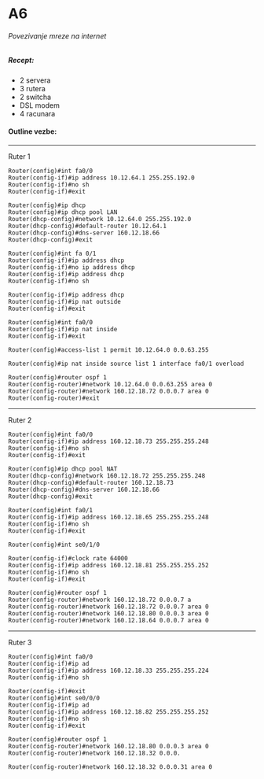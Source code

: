 # A6
###### Povezivanje mreze na internet

##### Recept:
- 2 servera
- 3 rutera
- 2 switcha
- DSL modem
- 4 racunara

#### Outline vezbe:
-----
Ruter 1

    Router(config)#int fa0/0
    Router(config-if)#ip address 10.12.64.1 255.255.192.0
    Router(config-if)#no sh
    Router(config-if)#exit
    
    Router(config)#ip dhcp
    Router(config)#ip dhcp pool LAN
    Router(dhcp-config)#network 10.12.64.0 255.255.192.0
    Router(dhcp-config)#default-router 10.12.64.1
    Router(dhcp-config)#dns-server 160.12.18.66
    Router(dhcp-config)#exit
    
    Router(config)#int fa 0/1
    Router(config-if)#ip address dhcp
    Router(config-if)#no ip address dhcp
    Router(config-if)#ip address dhcp
    Router(config-if)#no sh
    
    Router(config-if)#ip address dhcp
    Router(config-if)#ip nat outside
    Router(config-if)#exit
    
    Router(config)#int fa0/0
    Router(config-if)#ip nat inside
    Router(config-if)#exit
    
    Router(config)#access-list 1 permit 10.12.64.0 0.0.63.255
    
    Router(config)#ip nat inside source list 1 interface fa0/1 overload
    
    Router(config)#router ospf 1
    Router(config-router)#network 10.12.64.0 0.0.63.255 area 0
    Router(config-router)#network 160.12.18.72 0.0.0.7 area 0
    Router(config-router)#exit

 
-----
Ruter 2

    Router(config)#int fa0/0
    Router(config-if)#ip address 160.12.18.73 255.255.255.248
    Router(config-if)#no sh
    Router(config-if)#exit
    
    Router(config)#ip dhcp pool NAT
    Router(dhcp-config)#network 160.12.18.72 255.255.255.248
    Router(dhcp-config)#default-router 160.12.18.73
    Router(dhcp-config)#dns-server 160.12.18.66
    Router(dhcp-config)#exit
              
    Router(config)#int fa0/1
    Router(config-if)#ip address 160.12.18.65 255.255.255.248
    Router(config-if)#no sh
    Router(config-if)#exit
    
    Router(config)#int se0/1/0
    
    Router(config-if)#clock rate 64000
    Router(config-if)#ip address 160.12.18.81 255.255.255.252
    Router(config-if)#no sh
    Router(config-if)#exit
    
    Router(config)#router ospf 1
    Router(config-router)#network 160.12.18.72 0.0.0.7 a
    Router(config-router)#network 160.12.18.72 0.0.0.7 area 0
    Router(config-router)#network 160.12.18.80 0.0.0.3 area 0
    Router(config-router)#network 160.12.18.64 0.0.0.7 area 0

-----
Ruter 3

    Router(config)#int fa0/0
    Router(config-if)#ip ad
    Router(config-if)#ip address 160.12.18.33 255.255.255.224
    Router(config-if)#no sh
  
    Router(config-if)#exit
    Router(config)#int se0/0/0
    Router(config-if)#ip ad
    Router(config-if)#ip address 160.12.18.82 255.255.255.252
    Router(config-if)#no sh
    Router(config-if)#exit
    
    Router(config)#router ospf 1
    Router(config-router)#network 160.12.18.80 0.0.0.3 area 0
    Router(config-router)#network 160.12.18.32 0.0.0.
    
    Router(config-router)#network 160.12.18.32 0.0.0.31 area 0
